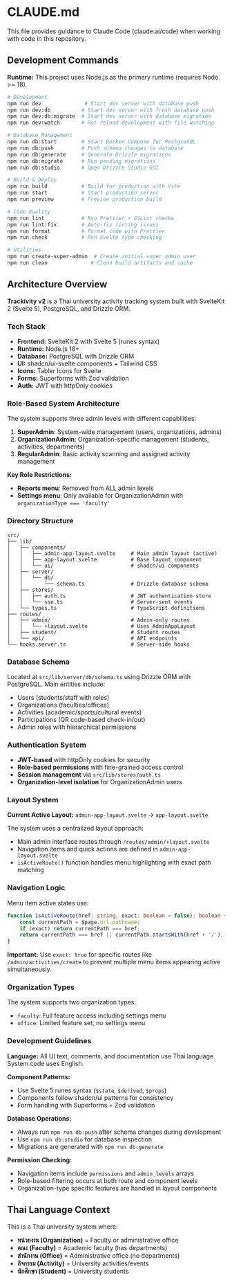 # CLAUDE.md

This file provides guidance to Claude Code (claude.ai/code) when working with code in this repository.

## Development Commands

**Runtime:** This project uses Node.js as the primary runtime (requires Node >= 18).

```bash
# Development
npm run dev              # Start dev server with database push
npm run dev:db          # Start dev server with fresh database push
npm run dev:db:migrate  # Start dev server with database migration
npm run dev:watch       # Hot reload development with file watching

# Database Management
npm run db:start        # Start Docker Compose for PostgreSQL
npm run db:push         # Push schema changes to database
npm run db:generate     # Generate Drizzle migrations
npm run db:migrate      # Run pending migrations
npm run db:studio       # Open Drizzle Studio GUI

# Build & Deploy
npm run build           # Build for production with Vite
npm run start           # Start production server
npm run preview         # Preview production build

# Code Quality
npm run lint            # Run Prettier + ESLint checks
npm run lint:fix        # Auto-fix linting issues
npm run format          # Format code with Prettier
npm run check           # Run Svelte type checking

# Utilities
npm run create-super-admin  # Create initial super admin user
npm run clean              # Clean build artifacts and cache
```

## Architecture Overview

**Trackivity v2** is a Thai university activity tracking system built with SvelteKit 2 (Svelte 5), PostgreSQL, and Drizzle ORM.

### Tech Stack

- **Frontend:** SvelteKit 2 with Svelte 5 (runes syntax)
- **Runtime:** Node.js 18+
- **Database:** PostgreSQL with Drizzle ORM
- **UI:** shadcn/ui-svelte components + Tailwind CSS
- **Icons:** Tabler Icons for Svelte
- **Forms:** Superforms with Zod validation
- **Auth:** JWT with httpOnly cookies

### Role-Based System Architecture

The system supports three admin levels with different capabilities:

1. **SuperAdmin**: System-wide management (users, organizations, admins)
2. **OrganizationAdmin**: Organization-specific management (students, activities, departments)
3. **RegularAdmin**: Basic activity scanning and assigned activity management

**Key Role Restrictions:**

- **Reports menu**: Removed from ALL admin levels
- **Settings menu**: Only available for OrganizationAdmin with `organizationType === 'faculty'`

### Directory Structure

```
src/
├── lib/
│   ├── components/
│   │   ├── admin-app-layout.svelte     # Main admin layout (active)
│   │   ├── app-layout.svelte           # Base layout component
│   │   └── ui/                         # shadcn/ui components
│   ├── server/
│   │   └── db/
│   │       └── schema.ts               # Drizzle database schema
│   ├── stores/
│   │   ├── auth.ts                     # JWT authentication store
│   │   └── sse.ts                      # Server-sent events
│   └── types.ts                        # TypeScript definitions
├── routes/
│   ├── admin/                          # Admin-only routes
│   │   └── +layout.svelte              # Uses AdminAppLayout
│   ├── student/                        # Student routes
│   └── api/                            # API endpoints
└── hooks.server.ts                     # Server-side hooks
```

### Database Schema

Located at `src/lib/server/db/schema.ts` using Drizzle ORM with PostgreSQL. Main entities include:

- Users (students/staff with roles)
- Organizations (faculties/offices)
- Activities (academic/sports/cultural events)
- Participations (QR code-based check-in/out)
- Admin roles with hierarchical permissions

### Authentication System

- **JWT-based** with httpOnly cookies for security
- **Role-based permissions** with fine-grained access control
- **Session management** via `src/lib/stores/auth.ts`
- **Organization-level isolation** for OrganizationAdmin users

### Layout System

**Current Active Layout:** `admin-app-layout.svelte` → `app-layout.svelte`

The system uses a centralized layout approach:

- Main admin interface routes through `/routes/admin/+layout.svelte`
- Navigation items and quick actions are defined in `admin-app-layout.svelte`
- `isActiveRoute()` function handles menu highlighting with exact path matching

### Navigation Logic

Menu item active states use:

```typescript
function isActiveRoute(href: string, exact: boolean = false): boolean {
	const currentPath = $page.url.pathname;
	if (exact) return currentPath === href;
	return currentPath === href || currentPath.startsWith(href + '/');
}
```

**Important:** Use `exact: true` for specific routes like `/admin/activities/create` to prevent multiple menu items appearing active simultaneously.

### Organization Types

The system supports two organization types:

- `faculty`: Full feature access including settings menu
- `office`: Limited feature set, no settings menu

### Development Guidelines

**Language:** All UI text, comments, and documentation use Thai language. System code uses English.

**Component Patterns:**

- Use Svelte 5 runes syntax (`$state`, `$derived`, `$props`)
- Components follow shadcn/ui patterns for consistency
- Form handling with Superforms + Zod validation

**Database Operations:**

- Always run `npm run db:push` after schema changes during development
- Use `npm run db:studio` for database inspection
- Migrations are generated with `npm run db:generate`

**Permission Checking:**

- Navigation items include `permissions` and `admin_levels` arrays
- Role-based filtering occurs at both route and component levels
- Organization-type specific features are handled in layout components

## Thai Language Context

This is a Thai university system where:

- **หน่วยงาน (Organization)** = Faculty or administrative office
- **คณะ (Faculty)** = Academic faculty (has departments)
- **สำนักงาน (Office)** = Administrative office (no departments)
- **กิจกรรม (Activity)** = University activities/events
- **นักศึกษา (Student)** = University students
